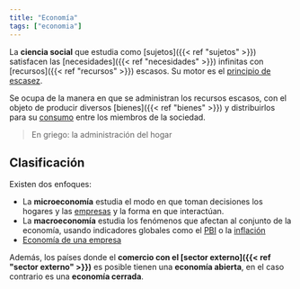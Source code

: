 ```yaml
---
title: "Economía"
tags: ["economia"]
---
```

La **ciencia social** que estudia como [sujetos]({{< ref "sujetos" >}}) satisfacen las [necesidades]({{< ref "necesidades" >}}) infinitas con [recursos]({{< ref "recursos" >}}) escasos. Su motor es el [principio de escasez](#).
 
Se ocupa de la manera en que se administran los recursos escasos, con el objeto de producir diversos [bienes]({{< ref "bienes" >}}) y distribuirlos para su [consumo](#) entre los miembros de la
sociedad.

> En griego: la administración del hogar
## Clasificación
Existen dos enfoques:
- La **microeconomía** estudia el modo en que toman decisiones los hogares y las [empresas](#) y la forma en que interactúan.
- La **macroeconomía** estudia los fenómenos que afectan al conjunto de la economía, usando indicadores globales como el [PBI](#) o la [inflación](#)
- [Economía de una empresa](#)

Además, los países donde el **comercio con el [sector externo]({{< ref "sector externo" >}})** es posible tienen una **economía abierta**, en el caso contrario es una **economía cerrada**.